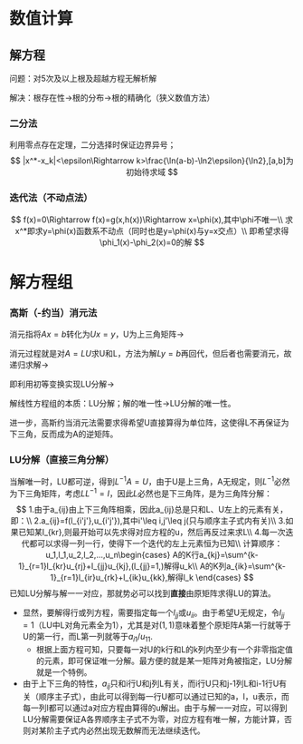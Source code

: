 # 数值计算

## 解方程

问题：对5次及以上根及超越方程无解析解

解决：根存在性->根的分布->根的精确化（狭义数值方法）

### 二分法

利用零点存在定理，二分选择时保证边界异号；
$$
|x^*-x_k|<\epsilon\Rightarrow k>\frac{\ln(a-b)-\ln2\epsilon}{\ln2},[a,b]为初始待求域
$$

### 迭代法（不动点法）

$$
f(x)=0\Rightarrow f(x)=g(x,h(x))\Rightarrow x=\phi(x),其中\phi不唯一\\
求x^*即求y=\phi(x)函数系不动点（同时也是y=\phi(x)与y=x交点）\\
即希望求得\phi_1(x)-\phi_2(x)=0的解
$$









# 解方程组

### 高斯（-约当）消元法

消元指将$Ax=b$转化为$Ux=y$，U为上三角矩阵->

消元过程就是对$A=LU$求U和L，方法为解$Ly=b$再回代，但后者也需要消元，故递归求解->

即利用初等变换实现LU分解->

解线性方程组的本质：LU分解；解的唯一性->LU分解的唯一性。

进一步，高斯约当消元法需要求得希望U直接算得为单位阵，这使得L不再保证为下三角，反而成为A的逆矩阵。

### LU分解（直接三角分解）

当解唯一时，LU都可逆，得到$L^{-1}A=U$，由于U是上三角，A无规定，则$L^{-1}$必然为下三角矩阵，考虑$LL^{-1}=I$，因此$L$必然也是下三角阵，是为三角阵分解：
$$
1.由于a_{ij}由上下三角阵相乘，因此a_{ij}总是只和L、U左上的元素有关，即：\\
2.a_{ij}=f(l_{i'j'},u_{i'j'}),其中i'\leq i,j'\leq j(只与顺序主子式内有关)\\
3.如果已知某l_{kr},则最开始可以先求得对应方程的u，然后再反过来求L\\
4.每一次迭代都可以求得一列一行，使得下一个迭代的左上元素恒为已知\\
计算顺序：u_1,l_1,u_2,l_2,...,u_n\begin{cases}
A的K行a_{kj}=\sum^{k-1}_{r=1}l_{kr}u_{rj}+l_{jj}u_{kj},(l_{jj}=1,)解得u_k\\
A的K列a_{ik}=\sum^{k-1}_{r=1}l_{ir}u_{rk}+l_{ik}u_{kk},解得l_k
\end{cases}
$$
已知LU分解与解一一对应，那就势必可以找到**直接**由原矩阵求得LU的算法。

- 显然，要解得行或列方程，需要指定每一个$l_{jj}$或$u_{ii}$。由于希望U无规定，令$l_{jj}=1$（LU中L对角元素全为1），尤其是对$(1,1)$意味着整个原矩阵A第一行就等于U的第一行，而L第一列就等于$a_{i1}/u_{11}$.
  - 根据上面方程可知，只要每一对U的k行和L的k列内至少有一个非零指定值的元素，即可保证唯一分解。最方便的就是某一矩阵对角被指定，LU分解就是一个特例。
- 由于上下三角的特性，$a_{ij}$只和i行U和j列L有关，而i行U只和j-1列L和i-1行U有关（顺序主子式），由此可以得到每一行U都可以通过已知的a，l，u表示，而每一列l都可以通过a对应方程由算得的u解出。由于与解一一对应，可以得到LU分解需要保证A各界顺序主子式不为零，对应方程有唯一解，方能计算，否则对某阶主子式内必然出现无数解而无法继续迭代。
